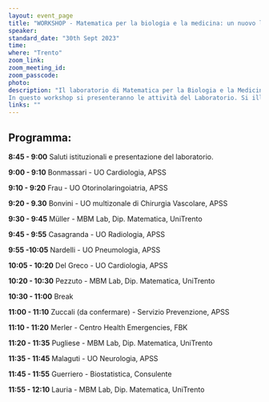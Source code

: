 ```yaml
---
layout: event_page
title: "WORKSHOP - Matematica per la biologia e la medicina: un nuovo laboratorio a UniTrento"
speaker: 
standard_date: "30th Sept 2023"
time: 
where: "Trento"
zoom_link: 
zoom_meeting_id: 
zoom_passcode: 
photo: 
description: "Il laboratorio di Matematica per la Biologia e la Medicina recentemente istituito raccoglie linee di ricerca presenti nel Dipartimento di Matematica da diversi anni. Il suo obiettivo è promuovere le collaborazioni del Dipartimento con clinici, istituti di ricerca e aziende nel settore biomedico.  
In questo workshop si presenteranno le attività del Laboratorio. Si illustreranno le collaborazioni già in atto nella ricerca, nella didattica e nella supervisione di tesi e tirocini, e le tematiche sulle quali si sta lavorando per attivare nuove collaborazioni."
links: ""
---
```


## Programma:

**8:45 - 9:00** Saluti istituzionali e presentazione del laboratorio.

**9:00 - 9:10** Bonmassari - UO Cardiologia, APSS

**9:10 - 9:20** Frau - UO Otorinolaringoiatria, APSS

**9:20 - 9.30** Bonvini - UO multizonale di Chirurgia Vascolare, APSS

**9:30 - 9:45** Müller - MBM Lab, Dip. Matematica, UniTrento


**9:45 - 9:55** Casagranda - UO Radiologia, APSS

**9:55 -10:05** Nardelli - UO Pneumologia, APSS

**10:05 - 10:20** Del Greco - UO Cardiologia, APSS

**10:20 - 10:30** Pezzuto - MBM Lab, Dip. Matematica, UniTrento

**10:30 - 11:00**  Break

**11:00 - 11:10** Zuccali (da confermare) - Servizio Prevenzione, APSS

**11:10 - 11:20** Merler -  Centro Health Emergencies, FBK

**11:20 - 11:35** Pugliese - MBM Lab, Dip. Matematica, UniTrento


**11:35 - 11:45** Malaguti - UO Neurologia, APSS

**11:45 - 11:55** Guerriero - Biostatistica, Consulente

**11:55 - 12:10** Lauria - MBM Lab, Dip. Matematica, UniTrento